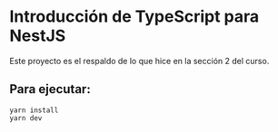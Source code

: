 # Introducción de TypeScript para NestJS

Este proyecto es el respaldo de lo que hice en la sección 2 del curso.

## Para ejecutar:

```
yarn install
yarn dev
```
